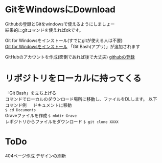 # GitをWindowsにDownload
Githubの登録とGitをwindowsで使えるようにしましょー  
結果的にgitコマンドを使えればokです。

Git for Windowsをインストール(すでにgitが使える人は不要)  
[Git for Windowsをインストール](https://gitforwindows.org/)
「Git Bash(アプリ)」が追加されます

GitHubのアカウントを作成(面倒であれば後で大丈夫)
[githubの登録](https://github.com/)

# リポジトリをローカルに持ってくる
「Git Bash」を立ち上げる  
コマンドでローカルのダウンロード場所に移動し、ファイルをDLします。
以下コマンド例  　
ドキュメントに移動  
`$ cd Documents`  
Graveファイルを作成
`$ mkdir Grave`  
レポジトリからファイルをダウンロード 
`$ git clone XXXX`  


# ToDo
404ページ作成
デザインの刷新
